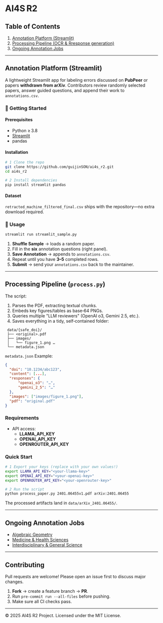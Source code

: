 # AI4S R2 

## Table of Contents
1. [Annotation Platform (Streamlit)](#annotation-platform-streamlit)
2. [Processing Pipeline (OCR & Rresponse generation)](#processing-pipeline-process_paperpy)
3. [Ongoing Annotation Jobs](#ongoing-annotation-jobs)
---

## Annotation Platform (Streamlit)
A lightweight Streamlit app for labeling errors discussed on **PubPeer** or papers **withdrawn from arXiv**.
Contributors review randomly selected papers, answer guided questions, and append their work to `annotations.csv`.

### 🚀 Getting Started
#### Prerequisites
- Python ≥ 3.8
- [Streamlit](https://streamlit.io/)
- pandas

#### Installation
```bash
# 1 Clone the repo
git clone https://github.com/guijinSON/ai4s_r2.git
cd ai4s_r2

# 2 Install dependencies
pip install streamlit pandas
```

#### Dataset
`retracted_machine_filtered_final.csv` ships with the repository—no extra download required.

### 🎯 Usage
```bash
streamlit run streamlit_sample.py
```
1. **Shuffle Sample** → loads a random paper.
2. Fill in the **six** annotation questions (right panel).
3. **Save Annotation** → appends to `annotations.csv`.
4. Repeat until you have **3–5** completed rows.
5. **Submit** → send your `annotations.csv` back to the maintainer.

---

## Processing Pipeline (`process.py`)
The script:
1. Parses the PDF, extracting textual chunks.
2. Embeds key figures/tables as base‑64 PNGs.
3. Queries multiple "LLM reviewers" (OpenAI o3, Gemini 2.5, etc.).
4. Saves everything in a tidy, self‑contained folder:

```
 data/{safe_doi}/
 ├── <original>.pdf
 ├── images/
 │   └── figure_1.png …
 └── metadata.json
```
`metadata.json` Example:
```json
{
  "doi": "10.1234/abc123",
  "content": [...],
  "responses": {
      "openai_o3": "…",
      "gemini_2_5": "…"
  },
  "images": ["images/figure_1.png"],
  "pdf": "original.pdf"
}
```

### Requirements
- API access:
  - **LLAMA_API_KEY**
  - **OPENAI_API_KEY**
  - **OPENROUTER_API_KEY**

### Quick Start
```bash
# 1 Export your keys (replace with your own values!)
export LLAMA_API_KEY="<your‑llama‑key>"
export OPENAI_API_KEY="<your‑openai‑key>"
export OPENROUTER_API_KEY="<your‑openrouter‑key>"

# 2 Run the script
python process_paper.py 2401.06455v1.pdf arXiv:2401.06455
```
The processed artifacts land in `data/arXiv_2401.06455/`.

---

## Ongoing Annotation Jobs
- [Algebraic Geometry](https://docs.google.com/spreadsheets/d/1i4TRlCU8I4oV16pErHyhF38rqxOWWg6oXiaX7bCZ1Ew/edit?gid=0#gid=0)
- [Medicine & Health Sciences](https://docs.google.com/spreadsheets/d/1gV9LbCIdUtE0xAKUpY5teMiuyDyADGzBGY9zgR0BtKE/edit?gid=0#gid=0)
- [Interdisciplinary & General Science](https://docs.google.com/spreadsheets/d/18CIonCPL3AEi44lstzkQpwqLMoYYy6r1FQOWPtKnmjo/edit?gid=0#gid=0)

---

## Contributing
Pull requests are welcome! Please open an issue first to discuss major changes.

1. **Fork** → create a feature branch → **PR**.
2. Run `pre-commit run --all-files` before pushing.
3. Make sure all CI checks pass.

---

© 2025 AI4S R2 Project. Licensed under the MIT License.

